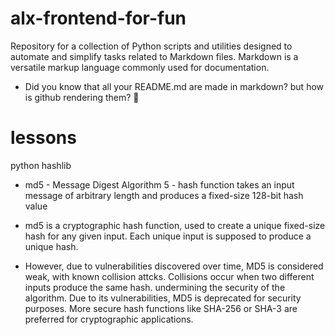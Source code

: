 # alx-frontend-for-fun
Repository for a collection of Python scripts and utilities designed to automate and simplify tasks related to Markdown files. Markdown is a versatile markup language commonly used for documentation.

* Did you know that all your README.md are made in markdown? but how is github rendering them? 🤔

# lessons

python hashlib

* md5 - Message Digest Algorithm 5 - hash function takes an input message of arbitrary length and produces a fixed-size 128-bit hash value

* md5 is a cryptographic hash function, used to create a unique fixed-size hash for any given input. Each unique input is supposed to produce a unique hash.

* However, due to vulnerabilities discovered over time, MD5 is considered weak, with known collision attcks. Collisions occur when two different inputs produce the same hash. undermining the security of the algorithm. Due to its vulnerabilities, MD5 is deprecated for security purposes. More secure hash functions like SHA-256 or SHA-3 are preferred for cryptographic applications.
